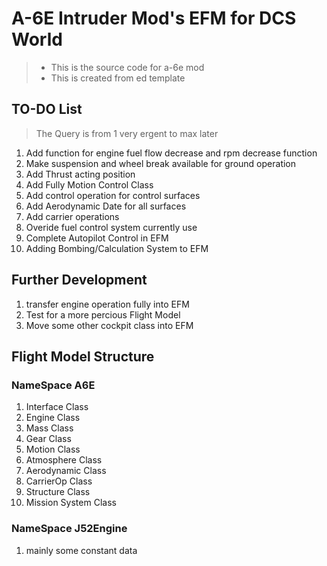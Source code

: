 # A-6E Intruder Mod's EFM for DCS World
> + This is the source code for a-6e mod
> + This is created from ed template

## TO-DO List
> The Query is from 1 very ergent to max later
1. Add function for engine fuel flow decrease and rpm decrease function
2. Make suspension and wheel break available for ground operation
3. Add Thrust acting position
4. Add Fully Motion Control Class
4. Add control operation for control surfaces
5. Add Aerodynamic Date for all surfaces
6. Add carrier operations
7. Overide fuel control system currently use
8. Complete Autopilot Control in EFM
9. Adding Bombing/Calculation System to EFM

## Further Development
1. transfer engine operation fully into EFM
2. Test for a more percious Flight Model
3. Move some other cockpit class into EFM

## Flight Model Structure
### NameSpace A6E
1. Interface Class
2. Engine Class
3. Mass Class
4. Gear Class
5. Motion Class
6. Atmosphere Class
7. Aerodynamic Class
8. CarrierOp Class
9. Structure Class
10. Mission System Class

### NameSpace J52Engine
1. mainly some constant data